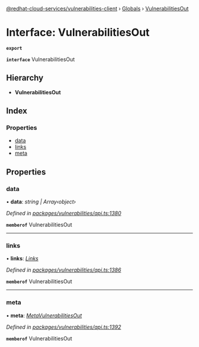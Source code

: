 [@redhat-cloud-services/vulnerabilities-client](../README.md) › [Globals](../globals.md) › [VulnerabilitiesOut](vulnerabilitiesout.md)

# Interface: VulnerabilitiesOut

**`export`** 

**`interface`** VulnerabilitiesOut

## Hierarchy

* **VulnerabilitiesOut**

## Index

### Properties

* [data](vulnerabilitiesout.md#data)
* [links](vulnerabilitiesout.md#links)
* [meta](vulnerabilitiesout.md#meta)

## Properties

###  data

• **data**: *string | Array‹object›*

*Defined in [packages/vulnerabilities/api.ts:1380](https://github.com/Hyperkid123/javascript-clients/blob/master/packages/vulnerabilities/api.ts#L1380)*

**`memberof`** VulnerabilitiesOut

___

###  links

• **links**: *[Links](links.md)*

*Defined in [packages/vulnerabilities/api.ts:1386](https://github.com/Hyperkid123/javascript-clients/blob/master/packages/vulnerabilities/api.ts#L1386)*

**`memberof`** VulnerabilitiesOut

___

###  meta

• **meta**: *[MetaVulnerabilitiesOut](metavulnerabilitiesout.md)*

*Defined in [packages/vulnerabilities/api.ts:1392](https://github.com/Hyperkid123/javascript-clients/blob/master/packages/vulnerabilities/api.ts#L1392)*

**`memberof`** VulnerabilitiesOut

